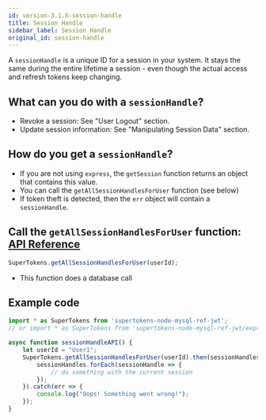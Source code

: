 ```yaml
---
id: version-3.1.X-session-handle
title: Session Handle
sidebar_label: Session Handle
original_id: session-handle
---
```


A ```sessionHandle``` is a unique ID for a session in your system. It stays the same during the entire lifetime a session - even though the actual access and refresh tokens keep changing.

## What can you do with a ```sessionHandle```?
- Revoke a session: See "User Logout" section.
- Update session information: See "Manipulating Session Data" section.

## How do you get a ```sessionHandle```?
- If you are not using ```express```, the ```getSession``` function returns an object that contains this value.
- You can call the ```getAllSessionHandlesForUser``` function (see below)
- If token theft is detected, then the ```err``` object will contain a ```sessionHandle```.

## Call the ```getAllSessionHandlesForUser``` function: [API Reference](api-reference#getallsessionhandlesforuseruserid)
```js
SuperTokens.getAllSessionHandlesForUser(userId);
```
- This function does a database call

<div class="divider"></div>

## Example code
```js
import * as SuperTokens from 'supertokens-node-mysql-ref-jwt';
// or import * as SuperTokens from 'supertokens-node-mysql-ref-jwt/express';

async function sessionHandleAPI() {
    let userId = "User1";
    SuperTokens.getAllSessionHandlesForUser(userId).then(sessionHandles => {
        sessionHandles.forEach(sessionHandle => {
            // do something with the current session
        });
    }).catch(err => {
        console.log("Oops! Something went wrong!");
    });
}
```